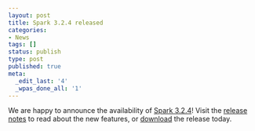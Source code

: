 ```yaml
---
layout: post
title: Spark 3.2.4 released
categories:
- News
tags: []
status: publish
type: post
published: true
meta:
  _edit_last: '4'
  _wpas_done_all: '1'
---
```

We are happy to announce the availability of <a href="{{site.baseurl}}/releases/spark-release-3-2-4.html" title="Spark Release 3.2.4">Spark 3.2.4</a>! Visit the <a href="{{site.baseurl}}/releases/spark-release-3-2-4.html" title="Spark Release 3.2.4">release notes</a> to read about the new features, or <a href="{{site.baseurl}}/downloads.html">download</a> the release today.
